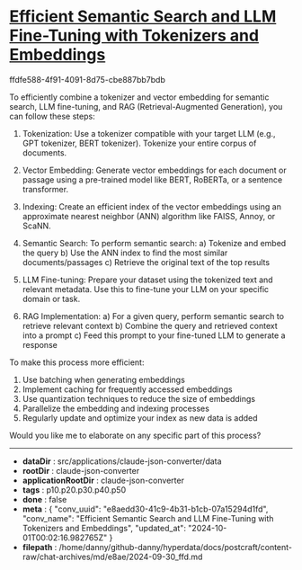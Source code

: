 # [Efficient Semantic Search and LLM Fine-Tuning with Tokenizers and Embeddings](https://claude.ai/chat/e8aedd30-41c9-4b31-b1cb-07a15294d1fd)

ffdfe588-4f91-4091-8d75-cbe887bb7bdb

 To efficiently combine a tokenizer and vector embedding for semantic search, LLM fine-tuning, and RAG (Retrieval-Augmented Generation), you can follow these steps:

1. Tokenization:
Use a tokenizer compatible with your target LLM (e.g., GPT tokenizer, BERT tokenizer). Tokenize your entire corpus of documents.

2. Vector Embedding:
Generate vector embeddings for each document or passage using a pre-trained model like BERT, RoBERTa, or a sentence transformer.

3. Indexing:
Create an efficient index of the vector embeddings using an approximate nearest neighbor (ANN) algorithm like FAISS, Annoy, or ScaNN.

4. Semantic Search:
To perform semantic search:
a) Tokenize and embed the query
b) Use the ANN index to find the most similar documents/passages
c) Retrieve the original text of the top results

5. LLM Fine-tuning:
Prepare your dataset using the tokenized text and relevant metadata. Use this to fine-tune your LLM on your specific domain or task.

6. RAG Implementation:
a) For a given query, perform semantic search to retrieve relevant context
b) Combine the query and retrieved context into a prompt
c) Feed this prompt to your fine-tuned LLM to generate a response

To make this process more efficient:

1. Use batching when generating embeddings
2. Implement caching for frequently accessed embeddings
3. Use quantization techniques to reduce the size of embeddings
4. Parallelize the embedding and indexing processes
5. Regularly update and optimize your index as new data is added

Would you like me to elaborate on any specific part of this process?

---

* **dataDir** : src/applications/claude-json-converter/data
* **rootDir** : claude-json-converter
* **applicationRootDir** : claude-json-converter
* **tags** : p10.p20.p30.p40.p50
* **done** : false
* **meta** : {
  "conv_uuid": "e8aedd30-41c9-4b31-b1cb-07a15294d1fd",
  "conv_name": "Efficient Semantic Search and LLM Fine-Tuning with Tokenizers and Embeddings",
  "updated_at": "2024-10-01T00:02:16.982765Z"
}
* **filepath** : /home/danny/github-danny/hyperdata/docs/postcraft/content-raw/chat-archives/md/e8ae/2024-09-30_ffd.md